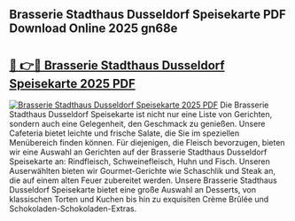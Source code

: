 ## Brasserie Stadthaus Dusseldorf Speisekarte PDF Download Online 2025 gn68e

# <h2><a href="http://gca444z.nevu.top/?p=Brasserie+Stadthaus+Dusseldorf+Speisekarte">🔗 👉🔴 Brasserie Stadthaus Dusseldorf Speisekarte 2025 PDF</a></h2>

[![Brasserie Stadthaus Dusseldorf Speisekarte 2025 PDF](https://i.imgur.com/dBaPXMq.png)](http://gca444z.nevu.top/?p=Brasserie+Stadthaus+Dusseldorf+Speisekarte)
Die Brasserie Stadthaus Dusseldorf Speisekarte ist nicht nur eine Liste von Gerichten, sondern auch eine Gelegenheit, den Geschmack zu genießen. Unsere Cafeteria bietet leichte und frische Salate, die Sie im speziellen Menübereich finden können. Für diejenigen, die Fleisch bevorzugen, bieten wir eine Auswahl an Gerichten auf der Brasserie Stadthaus Dusseldorf Speisekarte an: Rindfleisch, Schweinefleisch, Huhn und Fisch. Unseren Auserwählten bieten wir Gourmet-Gerichte wie Schaschlik und Steak an, die auf einem alten Feuer zubereitet werden. Unsere Brasserie Stadthaus Dusseldorf Speisekarte bietet eine große Auswahl an Desserts, von klassischen Torten und Kuchen bis hin zu exquisiten Crème Brûlée und Schokoladen-Schokoladen-Extras.

